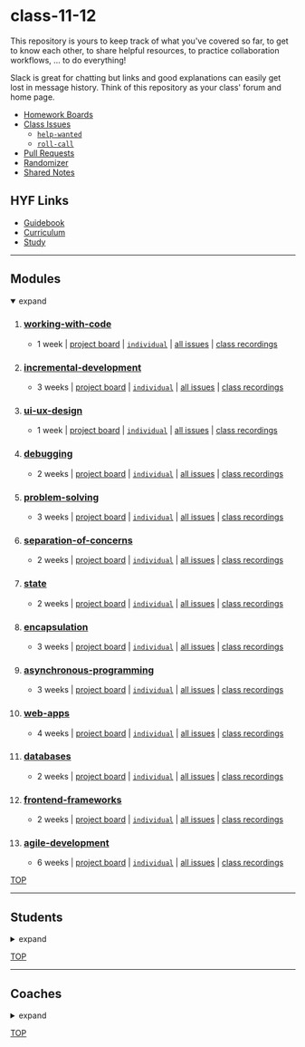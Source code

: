 <!-- BEGIN HEADER -->
# class-11-12
<!-- END HEADER -->

This repository is yours to keep track of what you've covered so far, to get to know each other, to share helpful resources, to practice collaboration workflows, ... to do everything!

Slack is great for chatting but links and good explanations can easily get lost in message history.  Think of this repository as your class' forum and home page.

<!-- BEGIN LINKS -->

- [Homework Boards](https://github.com/HackYourFutureBelgium/class-11-12/projects)
- [Class Issues](https://github.com/HackYourFutureBelgium/class-11-12/issues)
    - [`help-wanted`](https://github.com/HackYourFutureBelgium/class-11-12/issues?q=label%3Ahelp-wanted)
    - [`roll-call`](https://github.com/HackYourFutureBelgium/class-11-12/issues?q=label%3Aroll-call)
- [Pull Requests](https://github.com/HackYourFutureBelgium/class-11-12/pulls)
- [Randomizer](https://hackyourfuture.be/class-11-12/randomizer)
- [Shared Notes](./shared-notes)

<!-- END LINKS -->

## HYF Links

- [Guidebook](https://home.hackyourfuture.be/students)
- [Curriculum](https://home.hackyourfuture.be/curriculum)
- [Study](https://study.hackyourfuture.be)

---

<!-- BEGIN MODULES -->
<h2>Modules</h2><details open><summary>expand</summary><ol start="1">

<li><h3><a href="https://hackyourfuture.be/working-with-code" target="_blank">working-with-code</a></h3>
  <ul><li><p>    1 week    | <a href="https://github.com/HackYourFutureBelgium/class-11-12/projects/1" target="_blank">project board</a>     | <a href="https://github.com/HackYourFutureBelgium/class-11-12/issues?q=milestone%3Aworking-with-code+label%3Aindividual" target="_blank"><code>individual</code></a>     | <a href="https://github.com/HackYourFutureBelgium/class-11-12/milestone/1" target="_blank">all issues</a>     | <a href="https://hackyourfuture.be/working-with-code#class-recordings" target="_blank">class recordings</a>   </p></li></ul></li>
<li><h3><a href="https://hackyourfuture.be/incremental-development" target="_blank">incremental-development</a></h3>
  <ul><li><p>    3 weeks    | <a href="https://github.com/HackYourFutureBelgium/class-11-12/projects/2" target="_blank">project board</a>     | <a href="https://github.com/HackYourFutureBelgium/class-11-12/issues?q=milestone%3Aincremental-development+label%3Aindividual" target="_blank"><code>individual</code></a>     | <a href="https://github.com/HackYourFutureBelgium/class-11-12/milestone/2" target="_blank">all issues</a>     | <a href="https://hackyourfuture.be/incremental-development#class-recordings" target="_blank">class recordings</a>   </p></li></ul></li>
<li><h3><a href="https://hackyourfuture.be/ui-ux-design" target="_blank">ui-ux-design</a></h3>
  <ul><li><p>    1 week    | <a href="https://github.com/HackYourFutureBelgium/class-11-12/projects/3" target="_blank">project board</a>     | <a href="https://github.com/HackYourFutureBelgium/class-11-12/issues?q=milestone%3Aui-ux-design+label%3Aindividual" target="_blank"><code>individual</code></a>     | <a href="https://github.com/HackYourFutureBelgium/class-11-12/milestone/3" target="_blank">all issues</a>     | <a href="https://hackyourfuture.be/ui-ux-design#class-recordings" target="_blank">class recordings</a>   </p></li></ul></li>
<li><h3><a href="https://hackyourfuture.be/debugging" target="_blank">debugging</a></h3>
  <ul><li><p>    2 weeks    | <a href="https://github.com/HackYourFutureBelgium/class-11-12/projects/4" target="_blank">project board</a>     | <a href="https://github.com/HackYourFutureBelgium/class-11-12/issues?q=milestone%3Adebugging+label%3Aindividual" target="_blank"><code>individual</code></a>     | <a href="https://github.com/HackYourFutureBelgium/class-11-12/milestone/4" target="_blank">all issues</a>     | <a href="https://hackyourfuture.be/debugging#class-recordings" target="_blank">class recordings</a>   </p></li></ul></li>
<li><h3><a href="https://hackyourfuture.be/problem-solving" target="_blank">problem-solving</a></h3>
  <ul><li><p>    3 weeks    | <a href="https://github.com/HackYourFutureBelgium/class-11-12/projects/5" target="_blank">project board</a>     | <a href="https://github.com/HackYourFutureBelgium/class-11-12/issues?q=milestone%3Aproblem-solving+label%3Aindividual" target="_blank"><code>individual</code></a>     | <a href="https://github.com/HackYourFutureBelgium/class-11-12/milestone/5" target="_blank">all issues</a>     | <a href="https://hackyourfuture.be/problem-solving#class-recordings" target="_blank">class recordings</a>   </p></li></ul></li>
<li><h3><a href="https://hackyourfuture.be/separation-of-concerns" target="_blank">separation-of-concerns</a></h3>
  <ul><li><p>    2 weeks    | <a href="https://github.com/HackYourFutureBelgium/class-11-12/projects/6" target="_blank">project board</a>     | <a href="https://github.com/HackYourFutureBelgium/class-11-12/issues?q=milestone%3Aseparation-of-concerns+label%3Aindividual" target="_blank"><code>individual</code></a>     | <a href="https://github.com/HackYourFutureBelgium/class-11-12/milestone/6" target="_blank">all issues</a>     | <a href="https://hackyourfuture.be/separation-of-concerns#class-recordings" target="_blank">class recordings</a>   </p></li></ul></li>
<li><h3><a href="https://hackyourfuture.be/state" target="_blank">state</a></h3>
  <ul><li><p>    2 weeks    | <a href="https://github.com/HackYourFutureBelgium/class-11-12/projects/7" target="_blank">project board</a>     | <a href="https://github.com/HackYourFutureBelgium/class-11-12/issues?q=milestone%3Astate+label%3Aindividual" target="_blank"><code>individual</code></a>     | <a href="https://github.com/HackYourFutureBelgium/class-11-12/milestone/7" target="_blank">all issues</a>     | <a href="https://hackyourfuture.be/state#class-recordings" target="_blank">class recordings</a>   </p></li></ul></li>
<li><h3><a href="https://hackyourfuture.be/encapsulation" target="_blank">encapsulation</a></h3>
  <ul><li><p>    3 weeks    | <a href="https://github.com/HackYourFutureBelgium/class-11-12/projects/8" target="_blank">project board</a>     | <a href="https://github.com/HackYourFutureBelgium/class-11-12/issues?q=milestone%3Aencapsulation+label%3Aindividual" target="_blank"><code>individual</code></a>     | <a href="https://github.com/HackYourFutureBelgium/class-11-12/milestone/8" target="_blank">all issues</a>     | <a href="https://hackyourfuture.be/encapsulation#class-recordings" target="_blank">class recordings</a>   </p></li></ul></li>
<li><h3><a href="https://hackyourfuture.be/asynchronous-programming" target="_blank">asynchronous-programming</a></h3>
  <ul><li><p>    3 weeks    | <a href="https://github.com/HackYourFutureBelgium/class-11-12/projects/9" target="_blank">project board</a>     | <a href="https://github.com/HackYourFutureBelgium/class-11-12/issues?q=milestone%3Aasynchronous-programming+label%3Aindividual" target="_blank"><code>individual</code></a>     | <a href="https://github.com/HackYourFutureBelgium/class-11-12/milestone/9" target="_blank">all issues</a>     | <a href="https://hackyourfuture.be/asynchronous-programming#class-recordings" target="_blank">class recordings</a>   </p></li></ul></li>
<li><h3><a href="https://hackyourfuture.be/web-apps" target="_blank">web-apps</a></h3>
  <ul><li><p>    4 weeks    | <a href="https://github.com/HackYourFutureBelgium/class-11-12/projects/10" target="_blank">project board</a>     | <a href="https://github.com/HackYourFutureBelgium/class-11-12/issues?q=milestone%3Aweb-apps+label%3Aindividual" target="_blank"><code>individual</code></a>     | <a href="https://github.com/HackYourFutureBelgium/class-11-12/milestone/10" target="_blank">all issues</a>     | <a href="https://hackyourfuture.be/web-apps#class-recordings" target="_blank">class recordings</a>   </p></li></ul></li>
<li><h3><a href="https://hackyourfuture.be/databases" target="_blank">databases</a></h3>
  <ul><li><p>    2 weeks    | <a href="https://github.com/HackYourFutureBelgium/class-11-12/projects/11" target="_blank">project board</a>     | <a href="https://github.com/HackYourFutureBelgium/class-11-12/issues?q=milestone%3Adatabases+label%3Aindividual" target="_blank"><code>individual</code></a>     | <a href="https://github.com/HackYourFutureBelgium/class-11-12/milestone/11" target="_blank">all issues</a>     | <a href="https://hackyourfuture.be/databases#class-recordings" target="_blank">class recordings</a>   </p></li></ul></li>
<li><h3><a href="https://hackyourfuture.be/frontend-frameworks" target="_blank">frontend-frameworks</a></h3>
  <ul><li><p>    2 weeks    | <a href="https://github.com/HackYourFutureBelgium/class-11-12/projects/12" target="_blank">project board</a>     | <a href="https://github.com/HackYourFutureBelgium/class-11-12/issues?q=milestone%3Afrontend-frameworks+label%3Aindividual" target="_blank"><code>individual</code></a>     | <a href="https://github.com/HackYourFutureBelgium/class-11-12/milestone/12" target="_blank">all issues</a>     | <a href="https://hackyourfuture.be/frontend-frameworks#class-recordings" target="_blank">class recordings</a>   </p></li></ul></li>
<li><h3><a href="https://hackyourfuture.be/agile-development" target="_blank">agile-development</a></h3>
  <ul><li><p>    6 weeks    | <a href="https://github.com/HackYourFutureBelgium/class-11-12/projects/13" target="_blank">project board</a>     | <a href="https://github.com/HackYourFutureBelgium/class-11-12/issues?q=milestone%3Aagile-development+label%3Aindividual" target="_blank"><code>individual</code></a>     | <a href="https://github.com/HackYourFutureBelgium/class-11-12/milestone/13" target="_blank">all issues</a>     | <a href="https://hackyourfuture.be/agile-development#class-recordings" target="_blank">class recordings</a>   </p></li></ul></li>
</ol></details >


[TOP](#class-11-12)
<!-- END MODULES -->

---

<!-- BEGIN STUDENTS -->
<h2>Students</h2><details ><summary>expand</summary><ul  style="list-style-type:none";>

<li><table> <tr>
  <td><img src='./lib/avatars/students/AnisyaPurnama-avatar.jpeg' alt='AnisyaPurnama github photo' /></td>
  <td> <h3 display="inline"><a href="https://AnisyaPurnama.github.io" target="_blank">Anisya</a></h3>
    <ul>
        <li><a href="https://github.com/AnisyaPurnama"  target="_blank">AnisyaPurnama</a></li>
        <li><code><a href="https://github.com/HackYourFutureBelgium/class-11-12/issues?q=author%3AAnisyaPurnama"  target="_blank">author</a></code></li>
        <li><code><a href="https://github.com/HackYourFutureBelgium/class-11-12/issues?q=assignee%3AAnisyaPurnama"  target="_blank">assignee</a></code></li>
    </ul>
  </td>
</tr></table> </li>
<li><table> <tr>
  <td><img src='./lib/avatars/students/Ina-arpine-avatar.jpeg' alt='Ina-arpine github photo' /></td>
  <td> <h3 display="inline"><a href="https://Ina-arpine.github.io" target="_blank">Arpine</a></h3>
    <ul>
        <li><a href="https://github.com/Ina-arpine"  target="_blank">Ina-arpine</a></li>
        <li><code><a href="https://github.com/HackYourFutureBelgium/class-11-12/issues?q=author%3AIna-arpine"  target="_blank">author</a></code></li>
        <li><code><a href="https://github.com/HackYourFutureBelgium/class-11-12/issues?q=assignee%3AIna-arpine"  target="_blank">assignee</a></code></li>
    </ul>
  </td>
</tr></table> </li>
<li><table> <tr>
  <td><img src='./lib/avatars/students/bermarte-avatar.jpeg' alt='bermarte github photo' /></td>
  <td> <h3 display="inline"><a href="https://bermarte.github.io" target="_blank">Bernardo</a></h3>
    <ul>
        <li><a href="https://github.com/bermarte"  target="_blank">bermarte</a></li>
        <li><code><a href="https://github.com/HackYourFutureBelgium/class-11-12/issues?q=author%3Abermarte"  target="_blank">author</a></code></li>
        <li><code><a href="https://github.com/HackYourFutureBelgium/class-11-12/issues?q=assignee%3Abermarte"  target="_blank">assignee</a></code></li>
    </ul>
  </td>
</tr></table> </li>
<li><table> <tr>
  <td><img src='./lib/avatars/students/Brainketunze-avatar.jpeg' alt='Brainketunze github photo' /></td>
  <td> <h3 display="inline"><a href="https://Brainketunze.github.io" target="_blank">Brain</a></h3>
    <ul>
        <li><a href="https://github.com/Brainketunze"  target="_blank">Brainketunze</a></li>
        <li><code><a href="https://github.com/HackYourFutureBelgium/class-11-12/issues?q=author%3ABrainketunze"  target="_blank">author</a></code></li>
        <li><code><a href="https://github.com/HackYourFutureBelgium/class-11-12/issues?q=assignee%3ABrainketunze"  target="_blank">assignee</a></code></li>
    </ul>
  </td>
</tr></table> </li>
<li><table> <tr>
  <td><img src='./lib/avatars/students/businan-avatar.jpeg' alt='businan github photo' /></td>
  <td> <h3 display="inline"><a href="https://businan.github.io" target="_blank">Burak Sinan</a></h3>
    <ul>
        <li><a href="https://github.com/businan"  target="_blank">businan</a></li>
        <li><code><a href="https://github.com/HackYourFutureBelgium/class-11-12/issues?q=author%3Abusinan"  target="_blank">author</a></code></li>
        <li><code><a href="https://github.com/HackYourFutureBelgium/class-11-12/issues?q=assignee%3Abusinan"  target="_blank">assignee</a></code></li>
    </ul>
  </td>
</tr></table> </li>
<li><table> <tr>
  <td><img src='./lib/avatars/students/-avatar.jpeg' alt=' github photo' /></td>
  <td> <h3 display="inline"><a href="https://.github.io" target="_blank">Chiok</a></h3>
    <ul>
        <li><a href="https://github.com/"  target="_blank"></a></li>
        <li><code><a href="https://github.com/HackYourFutureBelgium/class-11-12/issues?q=author%3A"  target="_blank">author</a></code></li>
        <li><code><a href="https://github.com/HackYourFutureBelgium/class-11-12/issues?q=assignee%3A"  target="_blank">assignee</a></code></li>
    </ul>
  </td>
</tr></table> </li>
<li><table> <tr>
  <td><img src='./lib/avatars/students/-avatar.jpeg' alt=' github photo' /></td>
  <td> <h3 display="inline"><a href="https://.github.io" target="_blank">Chyngyz</a></h3>
    <ul>
        <li><a href="https://github.com/"  target="_blank"></a></li>
        <li><code><a href="https://github.com/HackYourFutureBelgium/class-11-12/issues?q=author%3A"  target="_blank">author</a></code></li>
        <li><code><a href="https://github.com/HackYourFutureBelgium/class-11-12/issues?q=assignee%3A"  target="_blank">assignee</a></code></li>
    </ul>
  </td>
</tr></table> </li>
<li><table> <tr>
  <td><img src='./lib/avatars/students/Divyasree345-avatar.jpeg' alt='Divyasree345 github photo' /></td>
  <td> <h3 display="inline"><a href="https://Divyasree345.github.io" target="_blank">Divya Sree</a></h3>
    <ul>
        <li><a href="https://github.com/Divyasree345"  target="_blank">Divyasree345</a></li>
        <li><code><a href="https://github.com/HackYourFutureBelgium/class-11-12/issues?q=author%3ADivyasree345"  target="_blank">author</a></code></li>
        <li><code><a href="https://github.com/HackYourFutureBelgium/class-11-12/issues?q=assignee%3ADivyasree345"  target="_blank">assignee</a></code></li>
    </ul>
  </td>
</tr></table> </li>
<li><table> <tr>
  <td><img src='./lib/avatars/students/-avatar.jpeg' alt=' github photo' /></td>
  <td> <h3 display="inline"><a href="https://.github.io" target="_blank">Emely Roxana</a></h3>
    <ul>
        <li><a href="https://github.com/"  target="_blank"></a></li>
        <li><code><a href="https://github.com/HackYourFutureBelgium/class-11-12/issues?q=author%3A"  target="_blank">author</a></code></li>
        <li><code><a href="https://github.com/HackYourFutureBelgium/class-11-12/issues?q=assignee%3A"  target="_blank">assignee</a></code></li>
    </ul>
  </td>
</tr></table> </li>
<li><table> <tr>
  <td><img src='./lib/avatars/students/Houcinos-avatar.jpeg' alt='Houcinos github photo' /></td>
  <td> <h3 display="inline"><a href="https://Houcinos.github.io" target="_blank">Houcine</a></h3>
    <ul>
        <li><a href="https://github.com/Houcinos"  target="_blank">Houcinos</a></li>
        <li><code><a href="https://github.com/HackYourFutureBelgium/class-11-12/issues?q=author%3AHoucinos"  target="_blank">author</a></code></li>
        <li><code><a href="https://github.com/HackYourFutureBelgium/class-11-12/issues?q=assignee%3AHoucinos"  target="_blank">assignee</a></code></li>
    </ul>
  </td>
</tr></table> </li>
<li><table> <tr>
  <td><img src='./lib/avatars/students/-avatar.jpeg' alt=' github photo' /></td>
  <td> <h3 display="inline"><a href="https://.github.io" target="_blank">Himanshi</a></h3>
    <ul>
        <li><a href="https://github.com/"  target="_blank"></a></li>
        <li><code><a href="https://github.com/HackYourFutureBelgium/class-11-12/issues?q=author%3A"  target="_blank">author</a></code></li>
        <li><code><a href="https://github.com/HackYourFutureBelgium/class-11-12/issues?q=assignee%3A"  target="_blank">assignee</a></code></li>
    </ul>
  </td>
</tr></table> </li>
<li><table> <tr>
  <td><img src='./lib/avatars/students/jraoul2002-avatar.jpeg' alt='jraoul2002 github photo' /></td>
  <td> <h3 display="inline"><a href="https://jraoul2002.github.io" target="_blank">Raoul</a></h3>
    <ul>
        <li><a href="https://github.com/jraoul2002"  target="_blank">jraoul2002</a></li>
        <li><code><a href="https://github.com/HackYourFutureBelgium/class-11-12/issues?q=author%3Ajraoul2002"  target="_blank">author</a></code></li>
        <li><code><a href="https://github.com/HackYourFutureBelgium/class-11-12/issues?q=assignee%3Ajraoul2002"  target="_blank">assignee</a></code></li>
    </ul>
  </td>
</tr></table> </li>
<li><table> <tr>
  <td><img src='./lib/avatars/students/KrystynaMil-avatar.jpeg' alt='KrystynaMil github photo' /></td>
  <td> <h3 display="inline"><a href="https://KrystynaMil.github.io" target="_blank">Krystyna</a></h3>
    <ul>
        <li><a href="https://github.com/KrystynaMil"  target="_blank">KrystynaMil</a></li>
        <li><code><a href="https://github.com/HackYourFutureBelgium/class-11-12/issues?q=author%3AKrystynaMil"  target="_blank">author</a></code></li>
        <li><code><a href="https://github.com/HackYourFutureBelgium/class-11-12/issues?q=assignee%3AKrystynaMil"  target="_blank">assignee</a></code></li>
    </ul>
  </td>
</tr></table> </li>
<li><table> <tr>
  <td><img src='./lib/avatars/students/-avatar.jpeg' alt=' github photo' /></td>
  <td> <h3 display="inline"><a href="https://.github.io" target="_blank">Kemi</a></h3>
    <ul>
        <li><a href="https://github.com/"  target="_blank"></a></li>
        <li><code><a href="https://github.com/HackYourFutureBelgium/class-11-12/issues?q=author%3A"  target="_blank">author</a></code></li>
        <li><code><a href="https://github.com/HackYourFutureBelgium/class-11-12/issues?q=assignee%3A"  target="_blank">assignee</a></code></li>
    </ul>
  </td>
</tr></table> </li>
<li><table> <tr>
  <td><img src='./lib/avatars/students/-avatar.jpeg' alt=' github photo' /></td>
  <td> <h3 display="inline"><a href="https://.github.io" target="_blank">Liubov</a></h3>
    <ul>
        <li><a href="https://github.com/"  target="_blank"></a></li>
        <li><code><a href="https://github.com/HackYourFutureBelgium/class-11-12/issues?q=author%3A"  target="_blank">author</a></code></li>
        <li><code><a href="https://github.com/HackYourFutureBelgium/class-11-12/issues?q=assignee%3A"  target="_blank">assignee</a></code></li>
    </ul>
  </td>
</tr></table> </li>
<li><table> <tr>
  <td><img src='./lib/avatars/students/lauraramirez220612-avatar.jpeg' alt='lauraramirez220612 github photo' /></td>
  <td> <h3 display="inline"><a href="https://lauraramirez220612.github.io" target="_blank">Laura Alicia</a></h3>
    <ul>
        <li><a href="https://github.com/lauraramirez220612"  target="_blank">lauraramirez220612</a></li>
        <li><code><a href="https://github.com/HackYourFutureBelgium/class-11-12/issues?q=author%3Alauraramirez220612"  target="_blank">author</a></code></li>
        <li><code><a href="https://github.com/HackYourFutureBelgium/class-11-12/issues?q=assignee%3Alauraramirez220612"  target="_blank">assignee</a></code></li>
    </ul>
  </td>
</tr></table> </li>
<li><table> <tr>
  <td><img src='./lib/avatars/students/-avatar.jpeg' alt=' github photo' /></td>
  <td> <h3 display="inline"><a href="https://.github.io" target="_blank">Mahmoud</a></h3>
    <ul>
        <li><a href="https://github.com/"  target="_blank"></a></li>
        <li><code><a href="https://github.com/HackYourFutureBelgium/class-11-12/issues?q=author%3A"  target="_blank">author</a></code></li>
        <li><code><a href="https://github.com/HackYourFutureBelgium/class-11-12/issues?q=assignee%3A"  target="_blank">assignee</a></code></li>
    </ul>
  </td>
</tr></table> </li>
<li><table> <tr>
  <td><img src='./lib/avatars/students/sashinskaya-avatar.jpeg' alt='sashinskaya github photo' /></td>
  <td> <h3 display="inline"><a href="https://sashinskaya.github.io" target="_blank">Maria</a></h3>
    <ul>
        <li><a href="https://github.com/sashinskaya"  target="_blank">sashinskaya</a></li>
        <li><code><a href="https://github.com/HackYourFutureBelgium/class-11-12/issues?q=author%3Asashinskaya"  target="_blank">author</a></code></li>
        <li><code><a href="https://github.com/HackYourFutureBelgium/class-11-12/issues?q=assignee%3Asashinskaya"  target="_blank">assignee</a></code></li>
    </ul>
  </td>
</tr></table> </li>
<li><table> <tr>
  <td><img src='./lib/avatars/students/-avatar.jpeg' alt=' github photo' /></td>
  <td> <h3 display="inline"><a href="https://.github.io" target="_blank">Marie Belyse</a></h3>
    <ul>
        <li><a href="https://github.com/"  target="_blank"></a></li>
        <li><code><a href="https://github.com/HackYourFutureBelgium/class-11-12/issues?q=author%3A"  target="_blank">author</a></code></li>
        <li><code><a href="https://github.com/HackYourFutureBelgium/class-11-12/issues?q=assignee%3A"  target="_blank">assignee</a></code></li>
    </ul>
  </td>
</tr></table> </li>
<li><table> <tr>
  <td><img src='./lib/avatars/students/Moon-NguyetDuong-avatar.jpeg' alt='Moon-NguyetDuong github photo' /></td>
  <td> <h3 display="inline"><a href="https://Moon-NguyetDuong.github.io" target="_blank">Moon</a></h3>
    <ul>
        <li><a href="https://github.com/Moon-NguyetDuong"  target="_blank">Moon-NguyetDuong</a></li>
        <li><code><a href="https://github.com/HackYourFutureBelgium/class-11-12/issues?q=author%3AMoon-NguyetDuong"  target="_blank">author</a></code></li>
        <li><code><a href="https://github.com/HackYourFutureBelgium/class-11-12/issues?q=assignee%3AMoon-NguyetDuong"  target="_blank">assignee</a></code></li>
    </ul>
  </td>
</tr></table> </li>
<li><table> <tr>
  <td><img src='./lib/avatars/students/peymanshahmarimikaeeldarehsi-avatar.jpeg' alt='peymanshahmarimikaeeldarehsi github photo' /></td>
  <td> <h3 display="inline"><a href="https://peymanshahmarimikaeeldarehsi.github.io" target="_blank">Peyman</a></h3>
    <ul>
        <li><a href="https://github.com/peymanshahmarimikaeeldarehsi"  target="_blank">peymanshahmarimikaeeldarehsi</a></li>
        <li><code><a href="https://github.com/HackYourFutureBelgium/class-11-12/issues?q=author%3Apeymanshahmarimikaeeldarehsi"  target="_blank">author</a></code></li>
        <li><code><a href="https://github.com/HackYourFutureBelgium/class-11-12/issues?q=assignee%3Apeymanshahmarimikaeeldarehsi"  target="_blank">assignee</a></code></li>
    </ul>
  </td>
</tr></table> </li>
<li><table> <tr>
  <td><img src='./lib/avatars/students/Preeti-t-avatar.jpeg' alt='Preeti-t github photo' /></td>
  <td> <h3 display="inline"><a href="https://Preeti-t.github.io" target="_blank">Preeti</a></h3>
    <ul>
        <li><a href="https://github.com/Preeti-t"  target="_blank">Preeti-t</a></li>
        <li><code><a href="https://github.com/HackYourFutureBelgium/class-11-12/issues?q=author%3APreeti-t"  target="_blank">author</a></code></li>
        <li><code><a href="https://github.com/HackYourFutureBelgium/class-11-12/issues?q=assignee%3APreeti-t"  target="_blank">assignee</a></code></li>
    </ul>
  </td>
</tr></table> </li>
<li><table> <tr>
  <td><img src='./lib/avatars/students/rago89-avatar.jpeg' alt='rago89 github photo' /></td>
  <td> <h3 display="inline"><a href="https://rago89.github.io" target="_blank">Rafael García</a></h3>
    <ul>
        <li><a href="https://github.com/rago89"  target="_blank">rago89</a></li>
        <li><code><a href="https://github.com/HackYourFutureBelgium/class-11-12/issues?q=author%3Arago89"  target="_blank">author</a></code></li>
        <li><code><a href="https://github.com/HackYourFutureBelgium/class-11-12/issues?q=assignee%3Arago89"  target="_blank">assignee</a></code></li>
    </ul>
  </td>
</tr></table> </li>
<li><table> <tr>
  <td><img src='./lib/avatars/students/samirm00-avatar.jpeg' alt='samirm00 github photo' /></td>
  <td> <h3 display="inline"><a href="https://samirm00.github.io" target="_blank">Samir</a></h3>
    <ul>
        <li><a href="https://github.com/samirm00"  target="_blank">samirm00</a></li>
        <li><code><a href="https://github.com/HackYourFutureBelgium/class-11-12/issues?q=author%3Asamirm00"  target="_blank">author</a></code></li>
        <li><code><a href="https://github.com/HackYourFutureBelgium/class-11-12/issues?q=assignee%3Asamirm00"  target="_blank">assignee</a></code></li>
    </ul>
  </td>
</tr></table> </li>
<li><table> <tr>
  <td><img src='./lib/avatars/students/Atinos31-avatar.jpeg' alt='Atinos31 github photo' /></td>
  <td> <h3 display="inline"><a href="https://Atinos31.github.io" target="_blank">Sandra</a></h3>
    <ul>
        <li><a href="https://github.com/Atinos31"  target="_blank">Atinos31</a></li>
        <li><code><a href="https://github.com/HackYourFutureBelgium/class-11-12/issues?q=author%3AAtinos31"  target="_blank">author</a></code></li>
        <li><code><a href="https://github.com/HackYourFutureBelgium/class-11-12/issues?q=assignee%3AAtinos31"  target="_blank">assignee</a></code></li>
    </ul>
  </td>
</tr></table> </li>
<li><table> <tr>
  <td><img src='./lib/avatars/students/-avatar.jpeg' alt=' github photo' /></td>
  <td> <h3 display="inline"><a href="https://.github.io" target="_blank">Sharaf</a></h3>
    <ul>
        <li><a href="https://github.com/"  target="_blank"></a></li>
        <li><code><a href="https://github.com/HackYourFutureBelgium/class-11-12/issues?q=author%3A"  target="_blank">author</a></code></li>
        <li><code><a href="https://github.com/HackYourFutureBelgium/class-11-12/issues?q=assignee%3A"  target="_blank">assignee</a></code></li>
    </ul>
  </td>
</tr></table> </li>
<li><table> <tr>
  <td><img src='./lib/avatars/students/solomunwelday-avatar.jpeg' alt='solomunwelday github photo' /></td>
  <td> <h3 display="inline"><a href="https://solomunwelday.github.io" target="_blank">Solomon Welday</a></h3>
    <ul>
        <li><a href="https://github.com/solomunwelday"  target="_blank">solomunwelday</a></li>
        <li><code><a href="https://github.com/HackYourFutureBelgium/class-11-12/issues?q=author%3Asolomunwelday"  target="_blank">author</a></code></li>
        <li><code><a href="https://github.com/HackYourFutureBelgium/class-11-12/issues?q=assignee%3Asolomunwelday"  target="_blank">assignee</a></code></li>
    </ul>
  </td>
</tr></table> </li>
<li><table> <tr>
  <td><img src='./lib/avatars/students/sabanyelkenci-avatar.jpeg' alt='sabanyelkenci github photo' /></td>
  <td> <h3 display="inline"><a href="https://sabanyelkenci.github.io" target="_blank">Şaban</a></h3>
    <ul>
        <li><a href="https://github.com/sabanyelkenci"  target="_blank">sabanyelkenci</a></li>
        <li><code><a href="https://github.com/HackYourFutureBelgium/class-11-12/issues?q=author%3Asabanyelkenci"  target="_blank">author</a></code></li>
        <li><code><a href="https://github.com/HackYourFutureBelgium/class-11-12/issues?q=assignee%3Asabanyelkenci"  target="_blank">assignee</a></code></li>
    </ul>
  </td>
</tr></table> </li>
<li><table> <tr>
  <td><img src='./lib/avatars/students/tahminarasoli-avatar.jpeg' alt='tahminarasoli github photo' /></td>
  <td> <h3 display="inline"><a href="https://tahminarasoli.github.io" target="_blank">Tahmina</a></h3>
    <ul>
        <li><a href="https://github.com/tahminarasoli"  target="_blank">tahminarasoli</a></li>
        <li><code><a href="https://github.com/HackYourFutureBelgium/class-11-12/issues?q=author%3Atahminarasoli"  target="_blank">author</a></code></li>
        <li><code><a href="https://github.com/HackYourFutureBelgium/class-11-12/issues?q=assignee%3Atahminarasoli"  target="_blank">assignee</a></code></li>
    </ul>
  </td>
</tr></table> </li>
<ul></details >


[TOP](#class-11-12)
<!-- END STUDENTS -->

---

<!-- BEGIN COACHES -->
<h2>Coaches</h2><details ><summary>expand</summary><ul  style="list-style-type:none";>

<ul></details >


[TOP](#class-11-12)
<!-- END COACHES -->

